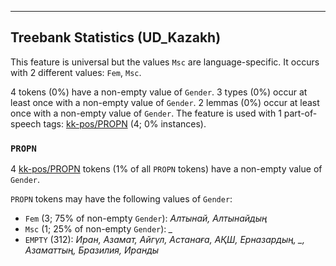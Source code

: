 

--------------------------------------------------------------------------------

## Treebank Statistics (UD_Kazakh)

This feature is universal but the values `Msc` are language-specific.
It occurs with 2 different values: `Fem`, `Msc`.

4 tokens (0%) have a non-empty value of `Gender`.
3 types (0%) occur at least once with a non-empty value of `Gender`.
2 lemmas (0%) occur at least once with a non-empty value of `Gender`.
The feature is used with 1 part-of-speech tags: [kk-pos/PROPN]() (4; 0% instances).

### `PROPN`

4 [kk-pos/PROPN]() tokens (1% of all `PROPN` tokens) have a non-empty value of `Gender`.

`PROPN` tokens may have the following values of `Gender`:

* `Fem` (3; 75% of non-empty `Gender`): <em>Алтынай, Алтынайдың</em>
* `Msc` (1; 25% of non-empty `Gender`): <em>_</em>
* `EMPTY` (312): <em>Иран, Азамат, Айгүл, Астанаға, АҚШ, Ерназардың, _, Азаматтың, Бразилия, Иранды</em>

